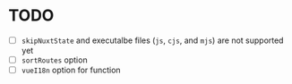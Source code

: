 # TODO

- [ ] `skipNuxtState` and executalbe files (`js`, `cjs`, and `mjs`) are not supported yet
- [ ] `sortRoutes` option
- [ ] `vueI18n` option for function
